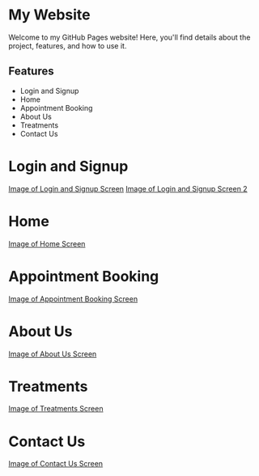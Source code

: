 # My Website

Welcome to my GitHub Pages website! Here, you'll find details about the project, features, and how to use it.

## Features
- Login and Signup
- Home
- Appointment Booking
- About Us
- Treatments
- Contact Us

# Login and Signup
[Image of Login and Signup Screen](Screenshot%2024-10-14%20213131.png)
[Image of Login and Signup Screen 2](Screenshot%2024-10-14%20213142.png)

# Home
[Image of Home Screen](Screenshot%2024-10-14%20230406.png)

# Appointment Booking
[Image of Appointment Booking Screen](Screenshot%2024-10-14%20230452.png)

# About Us
[Image of About Us Screen](Screenshot%2024-10-14%20230553.png)

# Treatments
[Image of Treatments Screen](Screenshot%2024-10-14%20230606.png)

# Contact Us
[Image of Contact Us Screen](Screenshot%2024-10-14%20230615.png)
